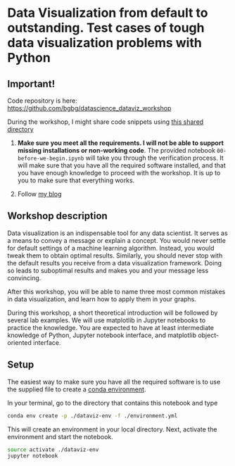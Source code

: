 # Data Visualization from default to outstanding. Test cases of tough data visualization problems with Python



## Important!

Code repository is here: https://github.com/bgbg/datascience_dataviz_workshop

During the workshop, I might share code snippets using [this shared directory](https://drive.google.com/open?id=1umiVMh5xXAxDHhXUkkNgVdDztnSjGCkx)

1. **Make sure you meet all the requirements. I will not be able to support missing installations or non-working code**. The provided notebook `00-before-we-begin.ipynb` will take you through the verification process. It will make sure that you have all the required software installed, and that you have enough knowledge to proceed with the workshop. It is up to you to make sure that everything works.


3. Follow [my blog](https://gorelik.net/blog)

## Workshop description
Data visualization is an indispensable tool for any data scientist. It serves as a means to convey a message or explain a concept. You would never settle for default settings of a machine learning algorithm. Instead, you would tweak them to obtain optimal results. Similarly, you should never stop with the default results you receive from a data visualization framework. Doing so leads to suboptimal results and makes you and your message less convincing.

After this workshop, you will be able to name three most common mistakes in data visualization, and learn how to apply them in your graphs.

During this workshop, a short theoretical introduction will be followed by several lab examples. We will use matplotlib in Jupyter notebooks to practice the knowledge. You are expected to have at least intermediate knowledge of Python, Jupyter notebook interface, and matplotlib object-oriented interface.


## Setup
The easiest way to make sure you have all the required software is to use the supplied file to create a [conda environment](https://conda.io/docs/user-guide/tasks/manage-environments.html).

In your terminal, go to the directory that contains this notebook and type

```bash
conda env create -p ./dataviz-env -f ./environment.yml
```

This will create an environment in your local directory. Next, activate the environment and start the notebook.

```bash
source activate ./dataviz-env
jupyter notebook
```

